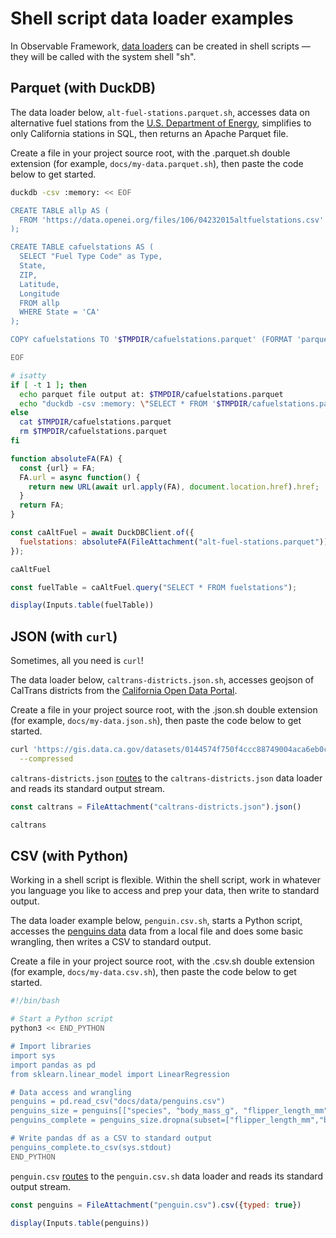 # Shell script data loader examples

In Observable Framework, [data loaders](../loaders) can be created in shell scripts — they will be called with the system shell "sh".

## Parquet (with DuckDB)

The data loader below, `alt-fuel-stations.parquet.sh`, accesses data on alternative fuel stations from the [U.S. Department of Energy](https://catalog.data.gov/dataset/alternative-fueling-station-locations-422f2), simplifies to only California stations in SQL, then returns an Apache Parquet file.

Create a file in your project source root, with the .parquet.sh double extension (for example, `docs/my-data.parquet.sh`), then paste the code below to get started.

<!-- TODO this one needs explaining. -->

```sh
duckdb -csv :memory: << EOF

CREATE TABLE allp AS (
  FROM 'https://data.openei.org/files/106/04232015altfuelstations.csv'
);

CREATE TABLE cafuelstations AS (
  SELECT "Fuel Type Code" as Type,
  State,
  ZIP,
  Latitude,
  Longitude
  FROM allp
  WHERE State = 'CA'
);

COPY cafuelstations TO '$TMPDIR/cafuelstations.parquet' (FORMAT 'parquet', COMPRESSION 'GZIP');

EOF

# isatty
if [ -t 1 ]; then
  echo parquet file output at: $TMPDIR/cafuelstations.parquet
  echo "duckdb -csv :memory: \"SELECT * FROM '$TMPDIR/cafuelstations.parquet'\""
else
  cat $TMPDIR/cafuelstations.parquet
  rm $TMPDIR/cafuelstations.parquet
fi
```

<!-- TODO explain -->

```js echo
function absoluteFA(FA) {
  const {url} = FA;
  FA.url = async function() {
    return new URL(await url.apply(FA), document.location.href).href;
  }
  return FA;
}
```

```js echo
const caAltFuel = await DuckDBClient.of({
  fuelstations: absoluteFA(FileAttachment("alt-fuel-stations.parquet"))
});
```

```js echo
caAltFuel
```

```js echo
const fuelTable = caAltFuel.query("SELECT * FROM fuelstations");
```

```js echo
display(Inputs.table(fuelTable))
```

## JSON (with `curl`)

Sometimes, all you need is `curl`!

The data loader below, `caltrans-districts.json.sh`, accesses geojson of CalTrans districts from the [California Open Data Portal](https://data.ca.gov/dataset/caltrans-districts/resource/668dacf7-e927-4ced-98aa-b495e79d40d2).

Create a file in your project source root, with the .json.sh double extension (for example, `docs/my-data.json.sh`), then paste the code below to get started.

```sh
curl 'https://gis.data.ca.gov/datasets/0144574f750f4ccc88749004aca6eb0c_0.geojson?outSR=%7B%22latestWkid%22%3A3857%2C%22wkid%22%3A102100%7D' \
  --compressed
```

`caltrans-districts.json` [routes](../loaders#routing) to the `caltrans-districts.json` data loader and reads its standard output stream.

```js echo
const caltrans = FileAttachment("caltrans-districts.json").json()
```

```js echo
caltrans
```

## CSV (with Python)

Working in a shell script is flexible. Within the shell script, work in whatever you language you like to access and prep your data, then write to standard output.

The data loader example below, `penguin.csv.sh`, starts a Python script, accesses the [penguins data](https://journal.r-project.org/articles/RJ-2022-020/) data from a local file and does some basic wrangling, then writes a CSV to standard output.

Create a file in your project source root, with the .csv.sh double extension (for example, `docs/my-data.csv.sh`), then paste the code below to get started.

```sh
#!/bin/bash

# Start a Python script
python3 << END_PYTHON

# Import libraries
import sys
import pandas as pd
from sklearn.linear_model import LinearRegression

# Data access and wrangling
penguins = pd.read_csv("docs/data/penguins.csv")
penguins_size = penguins[["species", "body_mass_g", "flipper_length_mm", "sex"]]
penguins_complete = penguins_size.dropna(subset=["flipper_length_mm","body_mass_g"])

# Write pandas df as a CSV to standard output
penguins_complete.to_csv(sys.stdout)
END_PYTHON
```

`penguin.csv` [routes](../loaders#routing) to the `penguin.csv.sh` data loader and reads its standard output stream.

```js echo
const penguins = FileAttachment("penguin.csv").csv({typed: true})
```

```js echo
display(Inputs.table(penguins))
```
